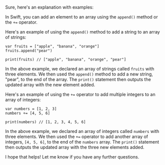 Sure, here's an explanation with examples:

In Swift, you can add an element to an array using the `append()` method or the `+=` operator.

Here's an example of using the `append()` method to add a string to an array of strings:

```
var fruits = ["apple", "banana", "orange"]
fruits.append("pear")

print(fruits) // ["apple", "banana", "orange", "pear"]
```

In the above example, we declared an array of strings called `fruits` with three elements. We then used the `append()` method to add a new string, "pear", to the end of the array. The `print()` statement then outputs the updated array with the new element added.

Here's an example of using the `+=` operator to add multiple integers to an array of integers:

```
var numbers = [1, 2, 3]
numbers += [4, 5, 6]

print(numbers) // [1, 2, 3, 4, 5, 6]
```

In the above example, we declared an array of integers called `numbers` with three elements. We then used the `+=` operator to add another array of integers, `[4, 5, 6]`, to the end of the `numbers` array. The `print()` statement then outputs the updated array with the three new elements added.

I hope that helps! Let me know if you have any further questions.
